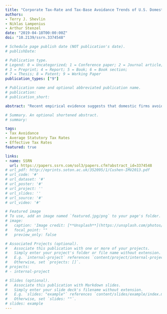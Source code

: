 ```yaml
---
title: "Corporate Tax-Rate and Tax-Base Avoidance Trends of U.S. Domestic and U.S. Multinational Firms"
authors:
- Terry J. Shevlin
- Niklas Lampenius
- Arthur Stenzel
date: "2019-04-18T00:00:00Z"
doi: "10.2139/ssrn.3374548"

# Schedule page publish date (NOT publication's date).
# publishDate: 

# Publication type.
# Legend: 0 = Uncategorized; 1 = Conference paper; 2 = Journal article;
# 3 = Preprint; 4 = Report; 5 = Book; 6 = Book section;
# 7 = Thesis; 8 = Patent; 9 = Working Paper
publication_types: ["9"]

# Publication name and optional abbreviated publication name.
# publication: 
# publication_short: 

abstract: "Recent empirical evidence suggests that domestic firms avoid taxes at least to the same extent as multinational firms. We extend this finding by developing an approach to estimate the average statutory tax rate from publicly available data that implicitly weights all statutory tax rates a firm is exposed to by the corresponding taxable income. Based on this new approach we decompose tax avoidance into two separate components: tax-rate avoidance and tax-base avoidance. We find that U.S. multinational firms make substantial use of tax-rate avoidance, for instance, their foreign average statutory tax rates decrease from 1988 by 0.6 percentage points each year to around 16 percent in 2014. U.S. domestic firms by definition do not take advantage of low tax rates in non-U.S. countries, however, we find that U.S. domestic firms make substantial use of tax-base avoidance and are more effective in tax-base avoidance than U.S. multinational firms. Overall, our findings on tax-rate and tax-base avoidance of U.S. multinational and domestic firms explain the recent evidence that effective tax rates of domestic firms are at least as low as effective tax rates of multinational firms and substantiate existing doubts that multinational firms, in particular, are the most aggressive tax avoiders. "

# Summary. An optional shortened abstract.
# summary: 

tags:
- Tax Avoidance
- Average Statutory Tax Rates
- Effective Tax Rates
featured: true

links:
- name: SSRN
  url: https://papers.ssrn.com/sol3/papers.cfm?abstract_id=3374548
# url_pdf: http://eprints.soton.ac.uk/352095/1/Cushen-IMV2013.pdf
# url_code: '#'
# url_dataset: '#'
# url_poster: '#'
# url_project: ''
# url_slides: ''
# url_source: '#'
# url_video: '#'

# Featured image
# To use, add an image named `featured.jpg/png` to your page's folder. 
# image:
#   caption: 'Image credit: [**Unsplash**](https://unsplash.com/photos/pLCdAaMFLTE)'
#   focal_point: ""
#   preview_only: false

# Associated Projects (optional).
#   Associate this publication with one or more of your projects.
#   Simply enter your project's folder or file name without extension.
#   E.g. `internal-project` references `content/project/internal-project/index.md`.
#   Otherwise, set `projects: []`.
# projects:
# - internal-project

# Slides (optional).
#   Associate this publication with Markdown slides.
#   Simply enter your slide deck's filename without extension.
#   E.g. `slides: "example"` references `content/slides/example/index.md`.
#   Otherwise, set `slides: ""`.
# slides: example
---
```




